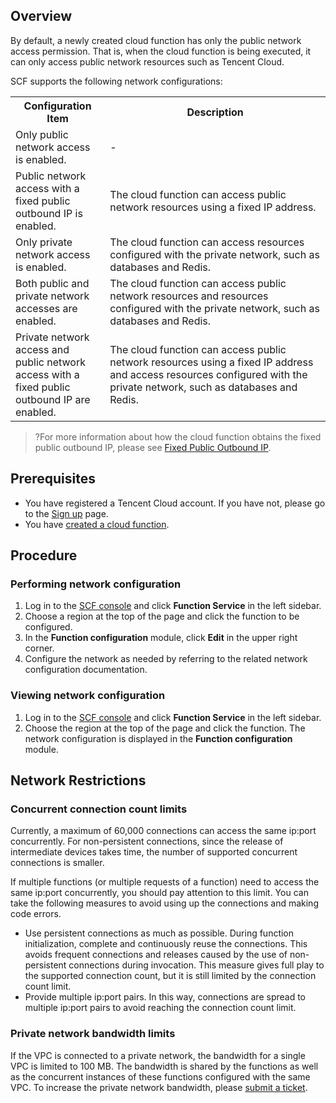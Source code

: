 ## Overview
By default, a newly created cloud function has only the public network access permission. That is, when the cloud function is being executed, it can only access public network resources such as Tencent Cloud.

SCF supports the following network configurations:
<table>
<tr>
<th style="width:30%">Configuration Item</th>
<th>Description</th>
</tr>
<tr>
<td>Only public network access is enabled.</td>
<td>-</td>
</tr>
<tr>
<td>Public network access with a fixed public outbound IP is enabled.</td>
<td>The cloud function can access public network resources using a fixed IP address.</td>
</tr>
<tr>
<td>Only private network access is enabled.</td>
<td>The cloud function can access resources configured with the private network, such as databases and Redis.</td>
</tr>
<tr>
<td>Both public and private network accesses are enabled.</td>
<td>The cloud function can access public network resources and resources configured with the private network, such as databases and Redis.</td>
</tr>
<tr>
<td>Private network access and public network access with a fixed public outbound IP are enabled.</td>
<td>The cloud function can access public network resources using a fixed IP address and access resources configured with the private network, such as databases and Redis.</td>
</tr>
</table>

>?For more information about how the cloud function obtains the fixed public outbound IP, please see [Fixed Public Outbound IP](https://intl.cloud.tencent.com/document/product/583/38106).

## Prerequisites
- You have registered a Tencent Cloud account. If you have not, please go to the [Sign up](https://intl.cloud.tencent.com/register) page.
- You have [created a cloud function](https://intl.cloud.tencent.com/document/product/583/32742). 


## Procedure
### Performing network configuration
1. Log in to the [SCF console](https://console.cloud.tencent.com/scf/index) and click **Function Service** in the left sidebar.
2. Choose a region at the top of the page and click the function to be configured.
3. In the **Function configuration** module, click **Edit** in the upper right corner.
4. Configure the network as needed by referring to the related network configuration documentation.


### Viewing network configuration
1. Log in to the [SCF console](https://console.cloud.tencent.com/scf/index) and click **Function Service** in the left sidebar.
2. Choose the region at the top of the page and click the function. The network configuration is displayed in the **Function configuration** module.




## Network Restrictions

### Concurrent connection count limits

Currently, a maximum of 60,000 connections can access the same ip:port concurrently. For non-persistent connections, since the release of intermediate devices takes time, the number of supported concurrent connections is smaller.

If multiple functions (or multiple requests of a function) need to access the same ip:port concurrently, you should pay attention to this limit. You can take the following measures to avoid using up the connections and making code errors.

- Use persistent connections as much as possible. During function initialization, complete and continuously reuse the connections. This avoids frequent connections and releases caused by the use of non-persistent connections during invocation. This measure gives full play to the supported connection count, but it is still limited by the connection count limit.
- Provide multiple ip:port pairs. In this way, connections are spread to multiple ip:port pairs to avoid reaching the connection count limit.

### Private network bandwidth limits

If the VPC is connected to a private network, the bandwidth for a single VPC is limited to 100 MB. The bandwidth is shared by the functions as well as the concurrent instances of these functions configured with the same VPC. To increase the private network bandwidth, please [submit a ticket](https://console.cloud.tencent.com/workorder/category).


